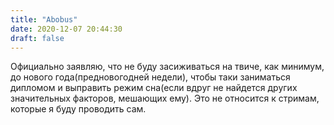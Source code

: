```yaml
---
title: "Abobus"
date: 2020-12-07 20:44:30
draft: false
---
```


Официально заявляю, что не буду засиживаться на твиче, как минимум, до нового года(предновогодней недели), чтобы таки заниматься дипломом и выправить режим сна(если вдруг не найдется других значительных факторов, мешающих ему). Это не относится к стримам, которые я буду проводить сам.
